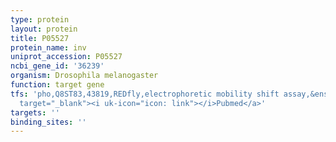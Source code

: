 ```yaml
---
type: protein
layout: protein
title: P05527
protein_name: inv
uniprot_accession: P05527
ncbi_gene_id: '36239'
organism: Drosophila melanogaster
function: target gene
tfs: 'pho,Q8ST83,43819,REDfly,electrophoretic mobility shift assay,&ensp;<a href="https://www.ncbi.nlm.nih.gov/pubmed/?term=19948883%5Buid%5D"
  target="_blank"><i uk-icon="icon: link"></i>Pubmed</a>'
targets: ''
binding_sites: ''
---
```

